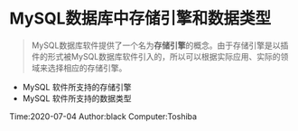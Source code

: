 # MySQL数据库中存储引擎和数据类型


>MySQL数据库软件提供了一个名为**存储引擎**的概念。由于存储引擎是以插件的形式被MySQL数据库软件引入的，所以可以根据实际应用、实际的领域来选择相应的存储引擎。
- MySQL 软件所支持的存储引擎
- MySQL 软件所支持的数据类型

Time:2020-07-04
Author:black
Computer:Toshiba
